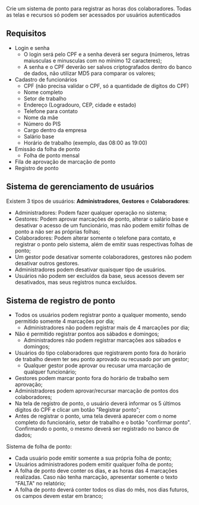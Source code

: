 Crie um sistema de ponto para registrar as horas dos colaboradores. Todas as telas e recursos só podem ser acessados por usuários autenticados

## Requisitos

* Login e senha
  * O login será pelo CPF e a senha deverá ser segura (números, letras maiusculas e minusculas com no mínimo 12 caracteres);
  * A senha e o CPF deverão ser salvos criptografados dentro do banco de dados, não utilizar MD5 para comparar os valores;
* Cadastro de funcionários
  * CPF (não precisa validar o CPF, só a quantidade de digitos do CPF)
  * Nome completo
  * Setor de trabalho
  * Endereço (Logradouro, CEP, cidade e estado)
  * Telefone para contato
  * Nome da mãe
  * Número do PIS
  * Cargo dentro da empresa
  * Salário base
  * Horário de trabalho (exemplo, das 08:00 as 19:00)
* Emissão da folha de ponto
  * Folha de ponto mensal
* Fila de aprovação de marcação de ponto 
* Registro de ponto

## Sistema de gerenciamento de usuários

Existem 3 tipos de usuários: **Administradores**, **Gestores** e **Colaboradores**:

* Administradores: Podem fazer qualquer operação no sistema;
* Gestores: Podem aprovar marcações de ponto, alterar o salário base e desativar o acesso de um funcionário, mas não podem emitir folhas de ponto a não ser as próprias folhas;
* Colaboradores: Podem alterar somente o telefone para contato, e registrar o ponto pelo sistema, além de emitir suas respectivas folhas de ponto;
* Um gestor pode desativar somente colaboradores, gestores não podem desativar outros gestores.
* Administradores podem desativar quaisquer tipo de usuários.
* Usuários não podem ser excluídos da base, seus acessos devem ser desativados, mas seus registros nunca excluídos.

## Sistema de registro de ponto

* Todos os usuários podem registrar ponto a qualquer momento, sendo permitido somente 4 marcações por dia;
  * Administradores não podem registrar mais de 4 marcações por dia; 
* Não é permitido registrar pontos aos sábados e domingos;
  * Administradores não podem registrar marcações aos sábados e domingos; 
* Usuários do tipo colaboradores que registrarem ponto fora do horário de trabalho devem ter seu ponto aprovado ou recusado por um gestor;
  * Qualquer gestor pode aprovar ou recusar uma marcação de qualquer funcionário; 
* Gestores podem marcar ponto fora do horário de trabalho sem aprovação;
* Administradores podem aprovar/recursar marcação de pontos dos colaboradores;
* Na tela de registro de ponto, o usuário deverá informar os 5 últimos dígitos do CPF e clicar um botão "Registrar ponto";
* Antes de registrar o ponto, uma tela deverá aparecer com o nome completo do funcionário, setor de trabalho e o botão "confirmar ponto". Confirmando o ponto, o mesmo deverá ser registrado no banco de dados;

Sistema de folha de ponto:

* Cada usuário pode emitir somente a sua própria folha de ponto;
* Usuários administradores podem emitir qualquer folha de ponto;
* A folha de ponto deve conter os dias, e as horas das 4 marcações realizadas. Caso não tenha marcação, apresentar somente o texto "FALTA" no relatório;
* A folha de ponto deverá conter todos os dias do mês, nos dias futuros, os campos devem estar em branco;
